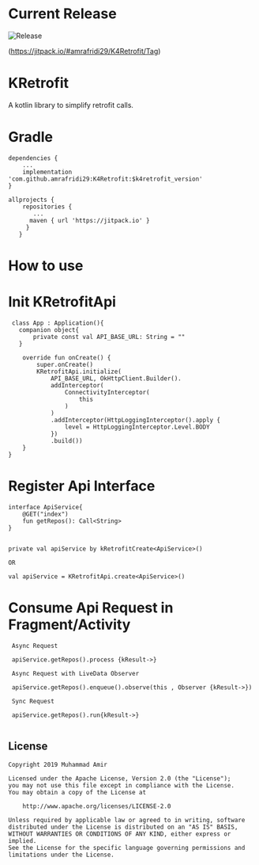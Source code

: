 # Current Release
![Release](https://jitpack.io/v/amrafridi29/K4Retrofit.svg)

(https://jitpack.io/#amrafridi29/K4Retrofit/Tag)

# KRetrofit

A kotlin library to simplify retrofit calls.



# Gradle

```
dependencies {
    ...
    implementation 'com.github.amrafridi29:K4Retrofit:$k4retrofit_version'
}

allprojects {
    repositories {
       ...
      maven { url 'https://jitpack.io' }
     }
   }
```

# How to use 

# Init KRetrofitApi

```
 class App : Application(){
   companion object{
       private const val API_BASE_URL: String = ""
   }

    override fun onCreate() {
        super.onCreate()
        KRetrofitApi.initialize(
            API_BASE_URL, OkHttpClient.Builder().
            addInterceptor(
                ConnectivityInterceptor(
                    this
                )
            )
            .addInterceptor(HttpLoggingInterceptor().apply {
                level = HttpLoggingInterceptor.Level.BODY
            })
            .build())
    }
}
```

# Register Api Interface

```
interface ApiService{
    @GET("index")
    fun getRepos(): Call<String>
}


private val apiService by kRetrofitCreate<ApiService>()

OR

val apiService = KRetrofitApi.create<ApiService>()

```

# Consume Api Request in Fragment/Activity

```
 Async Request
 
 apiService.getRepos().process {kResult->}
 
 Async Request with LiveData Observer
 
 apiService.getRepos().enqueue().observe(this , Observer {kResult->})
 
 Sync Request
 
 apiService.getRepos().run{kResult->}
 
```



License
-------

    Copyright 2019 Muhammad Amir

    Licensed under the Apache License, Version 2.0 (the "License");
    you may not use this file except in compliance with the License.
    You may obtain a copy of the License at

        http://www.apache.org/licenses/LICENSE-2.0

    Unless required by applicable law or agreed to in writing, software
    distributed under the License is distributed on an "AS IS" BASIS,
    WITHOUT WARRANTIES OR CONDITIONS OF ANY KIND, either express or implied.
    See the License for the specific language governing permissions and
    limitations under the License.

